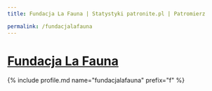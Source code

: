 ```yaml
---
title: Fundacja La Fauna | Statystyki patronite.pl | Patromierz

permalink: /fundacjalafauna
---
```


# [Fundacja La Fauna](https://patronite.pl/fundacjalafauna)

{% include profile.md name="fundacjalafauna" prefix="f" %}
